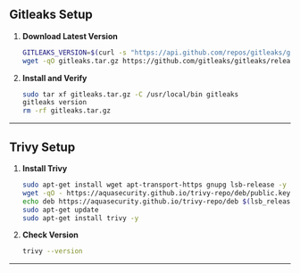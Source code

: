 ## Gitleaks Setup

1. **Download Latest Version**

   ```bash
   GITLEAKS_VERSION=$(curl -s "https://api.github.com/repos/gitleaks/gitleaks/releases/latest" | grep -Po '"tag_name": "v\\K[0-9.]+')
   wget -qO gitleaks.tar.gz https://github.com/gitleaks/gitleaks/releases/latest/download/gitleaks_${GITLEAKS_VERSION}_linux_x64.tar.gz
   ```

2. **Install and Verify**

   ```bash
   sudo tar xf gitleaks.tar.gz -C /usr/local/bin gitleaks
   gitleaks version
   rm -rf gitleaks.tar.gz
   ```

---

## Trivy Setup

1. **Install Trivy**

   ```bash
   sudo apt-get install wget apt-transport-https gnupg lsb-release -y
   wget -qO - https://aquasecurity.github.io/trivy-repo/deb/public.key | sudo apt-key add -
   echo deb https://aquasecurity.github.io/trivy-repo/deb $(lsb_release -sc) main | sudo tee -a /etc/apt/sources.list.d/trivy.list
   sudo apt-get update
   sudo apt-get install trivy -y
   ```

2. **Check Version**

   ```bash
   trivy --version
   ```

---
